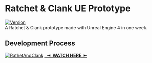# Ratchet & Clank UE Prototype
[![Version](https://img.shields.io/badge/Version-1.0.2-3FB911?style=flat&logo&logoColor=white&labelColor=4d4d4d)](https://github.com/gerlogu/RatchetAndClank-UE-Prototype/releases/tag/v1.0.2)</br>
A Ratchet & Clank prototype made with Unreal Engine 4 in one week.

## Development Process
[![RathetAndClank](https://img.youtube.com/vi/ZwETNuz7orI/0.jpg)](https://www.youtube.com/watch?v=ZwETNuz7orI)
[&nbsp;&nbsp;**⇥ WATCH HERE ⇤**](https://www.youtube.com/watch?v=ZwETNuz7orI)
